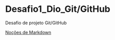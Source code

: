 # Desafio1_Dio_Git/GitHub

Desafio de projeto Git/GitHub

[Noções de Markdown](https://markdown.net.br/sintaxe-basica/)
